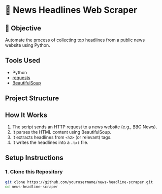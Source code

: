 # 📰 News Headlines Web Scraper

## 📌 Objective
Automate the process of collecting top headlines from a public news website using Python.

## Tools Used
- Python
- [requests](https://pypi.org/project/requests/)
- [BeautifulSoup](https://pypi.org/project/beautifulsoup4/)

## Project Structure

## How It Works
1. The script sends an HTTP request to a news website (e.g., BBC News).
2. It parses the HTML content using BeautifulSoup.
3. It extracts headlines from `<h2>` (or relevant) tags.
4. It writes the headlines into a `.txt` file.

## Setup Instructions

### 1. Clone this Repository
```bash
git clone https://github.com/yourusername/news-headline-scraper.git
cd news-headline-scraper
